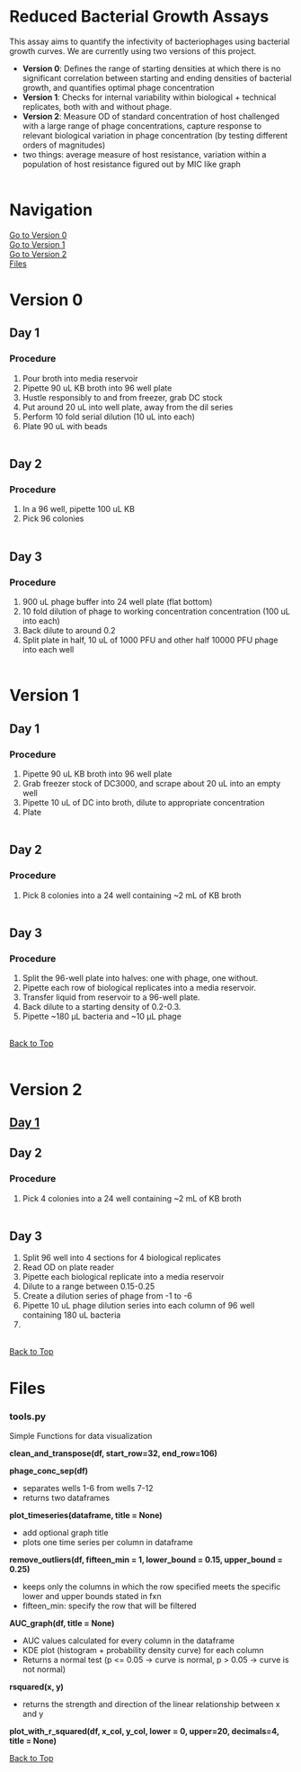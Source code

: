 # Reduced Bacterial Growth Assays 

This assay aims to quantify the infectivity of bacteriophages using bacterial growth curves. We are currently using two versions of this project. 
- **Version 0**: Defines the range of starting densities at which there is no significant correlation between starting and ending densities of bacterial growth, and quantifies optimal phage concentration
- **Version 1**: Checks for internal variability within biological + technical replicates, both with and without phage.
- **Version 2**: Measure OD of standard concentration of host challenged with a large range of phage concentrations, capture response to relevant biological variation in phage concentration (by testing different orders of magnitudes)
-  two things: average measure of host resistance, variation within a population of host resistance figured out by MIC like graph <br><br> 

# Navigation

[Go to Version 0](#version-0) <br>
[Go to Version 1](#version-1)  
[Go to Version 2](#version-2)  <br>
[Files](#files)

# Version 0

## Day 1

### Procedure
1. Pour broth into media reservoir
2. Pipette 90 uL KB broth into 96 well plate
3. Hustle responsibly to and from freezer, grab DC stock
4. Put around 20 uL into well plate, away from the dil series
5. Perform 10 fold serial dilution (10 uL into each)
6. Plate 90 uL with beads <br><br>
 ## Day 2

 ### Procedure
 1. In a 96 well, pipette 100 uL KB
 2. Pick 96 colonies <br><br>
 
 ## Day 3

 ### Procedure
 1. 900 uL phage buffer into 24 well plate (flat bottom)
 2. 10 fold dilution of phage to working concentration concentration (100 uL into each)
 3. Back dilute to around 0.2
 4. Split plate in half, 10 uL of 1000 PFU and other half 10000 PFU phage into each well <br><br>


# Version 1

## Day 1

### Procedure
1. Pipette 90 uL KB broth into 96 well plate
2. Grab freezer stock of DC3000, and scrape about 20 uL into an empty well
3. Pipette 10 uL of DC into broth, dilute to appropriate concentration
4. Plate <br><br>

## Day 2

### Procedure
1. Pick 8 colonies into a 24 well containing ~2 mL of KB broth <br><br>

## Day 3

### Procedure
1. Split the 96-well plate into halves: one with phage, one without.
2. Pipette each row of biological replicates into a media reservoir.
3. Transfer liquid from reservoir to a 96-well plate.
4. Back dilute to a starting density of 0.2-0.3.
5. Pipette ~180 µL bacteria and ~10 µL phage <br><br>

[Back to Top](#reduced-bacterial-growth-assays) <br><br>

# Version 2 

## [Day 1](#day-1)

## Day 2

### Procedure
1. Pick 4 colonies into a 24 well containing ~2 mL of KB broth <br><br>

## Day 3
1. Split 96 well into 4 sections for 4 biological replicates
2. Read OD on plate reader
3. Pipette each biological replicate into a media reservoir
4. Dilute to a range between 0.15-0.25
5. Create a dilution series of phage from -1 to -6
6. Pipette 10 uL phage dilution series into each column of 96 well containing 180 uL bacteria
7.  <br><br>

[Back to Top](#reduced-bacterial-growth-assays)


# Files

### tools.py

Simple Functions for data visualization

**clean_and_transpose(df, start_row=32, end_row=106)**

**phage_conc_sep(df)**
- separates wells 1-6 from wells 7-12
- returns two dataframes

**plot_timeseries(dataframe, title = None)**
- add optional graph title
- plots one time series per column in dataframe
  
**remove_outliers(df, fifteen_min = 1, lower_bound = 0.15, upper_bound = 0.25)**
- keeps only the columns in which the row specified meets the specific lower and upper bounds stated in fxn
- fifteen_min: specify the row that will be filtered

**AUC_graph(df, title = None)**
- AUC values calculated for every column in the dataframe
- KDE plot (histogram + probability density curve) for each column
- Returns a normal test (p <= 0.05 -> curve is normal, p > 0.05 -> curve is not normal)

**rsquared(x, y)**
- returns the strength and direction of the linear relationship between x and y

**plot_with_r_squared(df, x_col, y_col, lower = 0, upper=20, decimals=4, title = None)**


[Back to Top](#reduced-bacterial-growth-assays)

